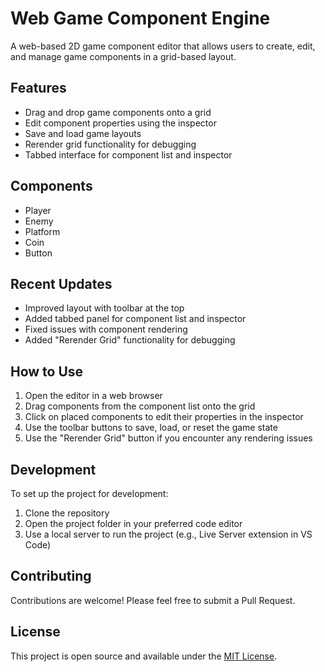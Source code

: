 # Web Game Component Engine

A web-based 2D game component editor that allows users to create, edit, and manage game components in a grid-based layout.

## Features

- Drag and drop game components onto a grid
- Edit component properties using the inspector
- Save and load game layouts
- Rerender grid functionality for debugging
- Tabbed interface for component list and inspector

## Components

- Player
- Enemy
- Platform
- Coin
- Button

## Recent Updates

- Improved layout with toolbar at the top
- Added tabbed panel for component list and inspector
- Fixed issues with component rendering
- Added "Rerender Grid" functionality for debugging

## How to Use

1. Open the editor in a web browser
2. Drag components from the component list onto the grid
3. Click on placed components to edit their properties in the inspector
4. Use the toolbar buttons to save, load, or reset the game state
5. Use the "Rerender Grid" button if you encounter any rendering issues

## Development

To set up the project for development:

1. Clone the repository
2. Open the project folder in your preferred code editor
3. Use a local server to run the project (e.g., Live Server extension in VS Code)

## Contributing

Contributions are welcome! Please feel free to submit a Pull Request.

## License

This project is open source and available under the [MIT License](LICENSE).
